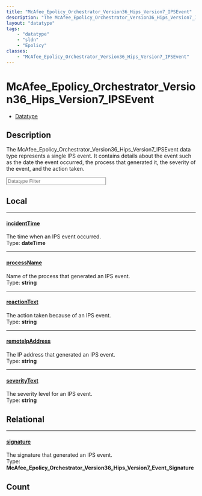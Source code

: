 ```yaml
---
title: "McAfee_Epolicy_Orchestrator_Version36_Hips_Version7_IPSEvent"
description: "The McAfee_Epolicy_Orchestrator_Version36_Hips_Version7_IPSEvent data type represents a single IPS event.  It contains d... "
layout: "datatype"
tags:
    - "datatype"
    - "sldn"
    - "Epolicy"
classes:
    - "McAfee_Epolicy_Orchestrator_Version36_Hips_Version7_IPSEvent"
---
```


# McAfee_Epolicy_Orchestrator_Version36_Hips_Version7_IPSEvent
<div id='service-datatype'>
    <ul id='sldn-reference-tabs'>
        <li id='datatype'> <a href='/reference/datatypes/McAfee_Epolicy_Orchestrator_Version36_Hips_Version7_IPSEvent' >Datatype</a></li>
    </ul>
</div>

## Description 
The McAfee_Epolicy_Orchestrator_Version36_Hips_Version7_IPSEvent data type represents a single IPS event.  It contains details about the event such as the date the event occurred, the process that generated it, the severity of the event, and the action taken. 





<!-- Filer BEGIN -->
<div class="view-filters">
        <div class="clearfix">
            <div class="search-input-box">
                <input placeholder="Datatype Filter" onkeyup="titleSearch(inputId='prop-input', divId='properties', elementClass='prop-row')" 
                    type="text" id="prop-input" value="" size="30" maxlength="128" class="form-text">
            </div>
        </div>
</div>
<!-- Filer END -->

<div id="properties" class="content">
<div id="localProperties" class="prop-content" >

## Local
<div class="prop-row">

-----
[incidentTime]: #incidenttime
#### [incidentTime]
The time when an IPS event occurred.  
<span class="type-label">Type: </span>**dateTime**


</div>
<div class="prop-row">

-----
[processName]: #processname
#### [processName]
Name of the process that generated an IPS event.  
<span class="type-label">Type: </span>**string**


</div>
<div class="prop-row">

-----
[reactionText]: #reactiontext
#### [reactionText]
The action taken because of an IPS event.  
<span class="type-label">Type: </span>**string**


</div>
<div class="prop-row">

-----
[remoteIpAddress]: #remoteipaddress
#### [remoteIpAddress]
The IP address that generated an IPS event.  
<span class="type-label">Type: </span>**string**


</div>
<div class="prop-row">

-----
[severityText]: #severitytext
#### [severityText]
The severity level for an IPS event.  
<span class="type-label">Type: </span>**string**


</div>
</div>
<!-- LOCAL PROPERTY END -->

<div id="relationalProperties"  class="prop-content" >

## Relational
<div class="prop-row">

-----
[signature]: #signature
#### [signature]
The signature that generated an IPS event.  
<span class="type-label">Type: </span>**McAfee_Epolicy_Orchestrator_Version36_Hips_Version7_Event_Signature**


</div>

## Count
</div>


